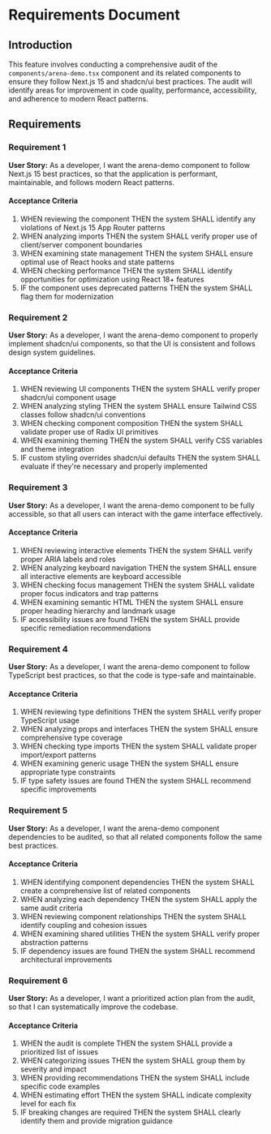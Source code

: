 # Requirements Document

## Introduction

This feature involves conducting a comprehensive audit of the `components/arena-demo.tsx` component and its related components to ensure they follow Next.js 15 and shadcn/ui best practices. The audit will identify areas for improvement in code quality, performance, accessibility, and adherence to modern React patterns.

## Requirements

### Requirement 1

**User Story:** As a developer, I want the arena-demo component to follow Next.js 15 best practices, so that the application is performant, maintainable, and follows modern React patterns.

#### Acceptance Criteria

1. WHEN reviewing the component THEN the system SHALL identify any violations of Next.js 15 App Router patterns
2. WHEN analyzing imports THEN the system SHALL verify proper use of client/server component boundaries
3. WHEN examining state management THEN the system SHALL ensure optimal use of React hooks and state patterns
4. WHEN checking performance THEN the system SHALL identify opportunities for optimization using React 18+ features
5. IF the component uses deprecated patterns THEN the system SHALL flag them for modernization

### Requirement 2

**User Story:** As a developer, I want the arena-demo component to properly implement shadcn/ui components, so that the UI is consistent and follows design system guidelines.

#### Acceptance Criteria

1. WHEN reviewing UI components THEN the system SHALL verify proper shadcn/ui component usage
2. WHEN analyzing styling THEN the system SHALL ensure Tailwind CSS classes follow shadcn/ui conventions
3. WHEN checking component composition THEN the system SHALL validate proper use of Radix UI primitives
4. WHEN examining theming THEN the system SHALL verify CSS variables and theme integration
5. IF custom styling overrides shadcn/ui defaults THEN the system SHALL evaluate if they're necessary and properly implemented

### Requirement 3

**User Story:** As a developer, I want the arena-demo component to be fully accessible, so that all users can interact with the game interface effectively.

#### Acceptance Criteria

1. WHEN reviewing interactive elements THEN the system SHALL verify proper ARIA labels and roles
2. WHEN analyzing keyboard navigation THEN the system SHALL ensure all interactive elements are keyboard accessible
3. WHEN checking focus management THEN the system SHALL validate proper focus indicators and trap patterns
4. WHEN examining semantic HTML THEN the system SHALL ensure proper heading hierarchy and landmark usage
5. IF accessibility issues are found THEN the system SHALL provide specific remediation recommendations

### Requirement 4

**User Story:** As a developer, I want the arena-demo component to follow TypeScript best practices, so that the code is type-safe and maintainable.

#### Acceptance Criteria

1. WHEN reviewing type definitions THEN the system SHALL verify proper TypeScript usage
2. WHEN analyzing props and interfaces THEN the system SHALL ensure comprehensive type coverage
3. WHEN checking type imports THEN the system SHALL validate proper import/export patterns
4. WHEN examining generic usage THEN the system SHALL ensure appropriate type constraints
5. IF type safety issues are found THEN the system SHALL recommend specific improvements

### Requirement 5

**User Story:** As a developer, I want the arena-demo component dependencies to be audited, so that all related components follow the same best practices.

#### Acceptance Criteria

1. WHEN identifying component dependencies THEN the system SHALL create a comprehensive list of related components
2. WHEN analyzing each dependency THEN the system SHALL apply the same audit criteria
3. WHEN reviewing component relationships THEN the system SHALL identify coupling and cohesion issues
4. WHEN examining shared utilities THEN the system SHALL verify proper abstraction patterns
5. IF dependency issues are found THEN the system SHALL recommend architectural improvements

### Requirement 6

**User Story:** As a developer, I want a prioritized action plan from the audit, so that I can systematically improve the codebase.

#### Acceptance Criteria

1. WHEN the audit is complete THEN the system SHALL provide a prioritized list of issues
2. WHEN categorizing issues THEN the system SHALL group them by severity and impact
3. WHEN providing recommendations THEN the system SHALL include specific code examples
4. WHEN estimating effort THEN the system SHALL indicate complexity level for each fix
5. IF breaking changes are required THEN the system SHALL clearly identify them and provide migration guidance
